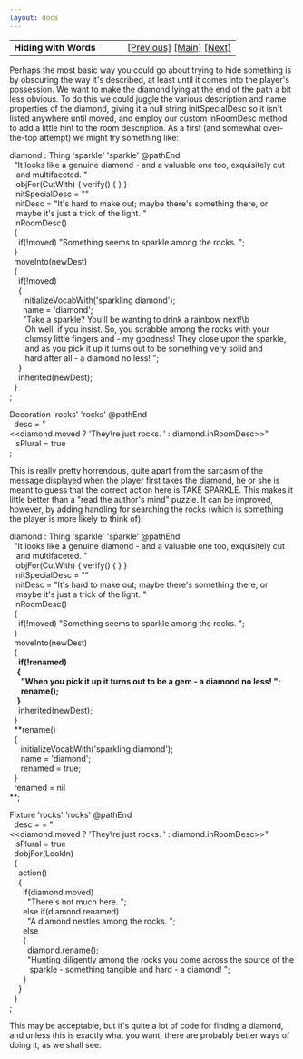 ```yaml
---
layout: docs
---
```

<table width="100%" data-border="0" data-cellspacing="0"
data-cellpadding="3" data-bgcolor="#C0C0C0">
<colgroup>
<col style="width: 50%" />
<col style="width: 50%" />
</colgroup>
<tbody>
<tr>
<td style="text-align: left;"><strong>Hiding with Words<br />
</strong></td>
<td style="text-align: right;"><a
href="hiding+fiding-introduction.html">[Previous]</a> <a
href="generalintroduction.html">[Main]</a> <a
href="findingincode.html">[Next]</a></td>
</tr>
</tbody>
</table>

  
Perhaps the most basic way you could go about trying to hide something
is by obscuring the way it's described, at least until it comes into the
player's possession. We want to make the diamond lying at the end of the
path a bit less obvious. To do this we could juggle the various
description and name properties of the diamond, giving it a null string
initSpecialDesc so it isn't listed anywhere until moved, and employ our
custom inRoomDesc method to add a little hint to the room description.
As a first (and somewhat over-the-top attempt) we might try something
like:  
  
diamond : Thing 'sparkle' 'sparkle' @pathEnd  
  "It looks like a genuine diamond - and a valuable one too, exquisitely cut  
   and multifaceted. "  
  iobjFor(CutWith) { verify() { } }  
  initSpecialDesc = ""  
  initDesc = "It's hard to make out; maybe there's something there, or  
   maybe it's just a trick of the light. "  
  inRoomDesc()  
  {  
    if(!moved) "Something seems to sparkle among the rocks. ";  
  }  
  moveInto(newDest)  
  {  
    if(!moved)  
    {  
      initializeVocabWith('sparkling diamond');        
      name = 'diamond';  
      "Take a sparkle? You'll be wanting to drink a rainbow next!\b  
       Oh well, if you insist. So, you scrabble among the rocks with your  
       clumsy little fingers and - my goodness! They close upon the sparkle,   
       and as you pick it up it turns out to be something very solid and  
       hard after all - a diamond no less! ";  
    }  
    inherited(newDest);  
  }  
;  
  
Decoration 'rocks' 'rocks' @pathEnd  
  desc = "\<\<diamond.moved ? 'They\\re just rocks. ' : diamond.inRoomDesc\>\>"  
  isPlural = true  
;  
  
This is really pretty horrendous, quite apart from the sarcasm of the
message displayed when the player first takes the diamond, he or she is
meant to guess that the correct action here is TAKE SPARKLE. This makes
it little better than a "read the author's mind" puzzle. It can be
improved, however, by adding handling for searching the rocks (which is
something the player is more likely to think of):  
  
diamond : Thing 'sparkle' 'sparkle' @pathEnd  
  "It looks like a genuine diamond - and a valuable one too, exquisitely cut  
   and multifaceted. "  
  iobjFor(CutWith) { verify() { } }  
  initSpecialDesc = ""  
  initDesc = "It's hard to make out; maybe there's something there, or  
   maybe it's just a trick of the light. "  
  inRoomDesc()  
  {  
    if(!moved) "Something seems to sparkle among the rocks. ";  
  }  
  moveInto(newDest)  
  {  
    **if(!renamed)  
    {  
      "When you pick it up it turns out to be a gem - a diamond no less! ";  
      rename();         
    }**  
    inherited(newDest);  
  }  
  **rename()  
  {  
     initializeVocabWith('sparkling diamond');       
     name = 'diamond';  
     renamed = true;  
  }  
  renamed = nil  
**;  
  
Fixture 'rocks' 'rocks' @pathEnd  
  desc = = "\<\<diamond.moved ? 'They\\re just rocks. ' : diamond.inRoomDesc\>\>"  
  isPlural = true  
  dobjFor(LookIn)  
  {  
    action()  
    {  
      if(diamond.moved)  
        "There's not much here. ";  
      else if(diamond.renamed)  
        "A diamond nestles among the rocks. ";  
      else  
      {  
        diamond.rename();  
        "Hunting diligently among the rocks you come across the source of the  
         sparkle - something tangible and hard - a diamond! ";  
      }  
    }  
  }  
;  
  
This may be acceptable, but it's quite a lot of code for finding a
diamond, and unless this is exactly what you want, there are probably
better ways of doing it, as we shall see.  
